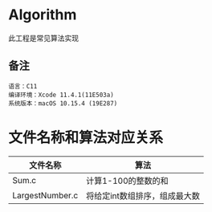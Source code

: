 # Algorithm
此工程是常见算法实现

## 备注
    语言：C11
    编译环境：Xcode 11.4.1(11E503a)
    系统版本：macOS 10.15.4 (19E287)

# 文件名称和算法对应关系

|文件名称|算法|
|--|--|
|Sum.c|计算1-100的整数的和|
|LargestNumber.c|将给定int数组排序，组成最大数|

